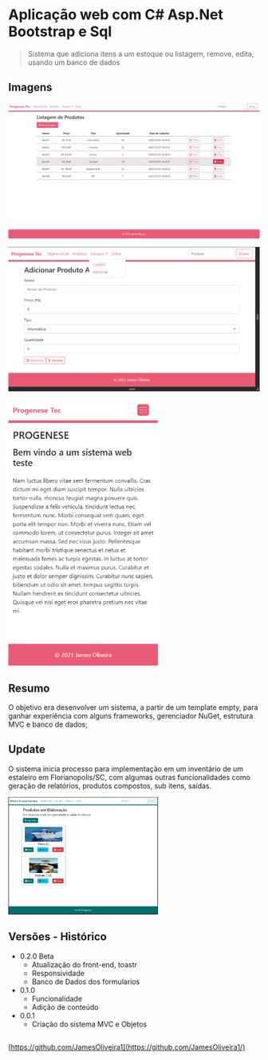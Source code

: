 # Aplicação web com C# Asp.Net Bootstrap e Sql

> Sistema que adiciona itens a um estoque ou listagem, remove, edita, usando um banco de dados

## Imagens 

<p>
  <img src="images/image01.png" width="800" title="preview">
  <p>    </p>
  <img src="images/image03.png" width="800" alt="preview">
  <p>    </p>
  <img src="images/image02.png" width="300" alt="preview">
  
</p>

## Resumo

O objetivo era desenvolver um sistema, a partir de um template empty, para ganhar experiência com alguns frameworks, gerenciador NuGet, estrutura MVC e banco de dados; 

## Update

O sistema inicia processo para implementação em um inventário de um estaleiro em Florianopolis/SC, com algumas outras funcionalidades como geração de relatórios, produtos compostos, sub itens, saídas.

<p>    </p>
  <img src="images/mastro.png" width="300" alt="preview">

## Versões - Histórico

* 0.2.0 Beta
    * Atualização do front-end, toastr
    * Responsividade
    * Banco de Dados dos formularios
* 0.1.0
    * Funcionalidade
    * Adição de conteúdo
* 0.0.1
    * Criação do sistema MVC e Objetos

## 

[https://github.com/JamesOliveira1](https://github.com/JamesOliveira1/)




